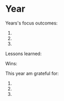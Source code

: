 # Year
Years's focus outcomes:

1. 
2. 
3. 

Lessons learned: 

Wins: 

This year am grateful for:

1. 
2. 
3. 

